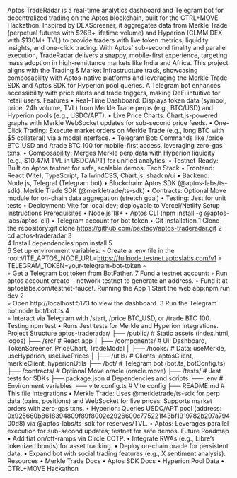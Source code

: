 Aptos TradeRadar is a real-time analytics dashboard and Telegram bot for decentralized trading on the Aptos blockchain, built for the CTRL+MOVE Hackathon. Inspired by DEXScreener, it aggregates data from Merkle Trade (perpetual futures with $26B+ lifetime volume) and Hyperion (CLMM DEX with $130M+ TVL) to provide traders with live token metrics, liquidity insights, and one-click trading. With Aptos’ sub-second finality and parallel execution, TradeRadar delivers a snappy, mobile-first experience, targeting mass adoption in high-remittance markets like India and Africa.
This project aligns with the Trading & Market Infrastructure track, showcasing composability with Aptos-native platforms and leveraging the Merkle Trade SDK and Aptos SDK for Hyperion pool queries. A Telegram bot enhances accessibility with price alerts and trade triggers, making DeFi intuitive for retail users.
Features
	•	Real-Time Dashboard: Displays token data (symbol, price, 24h volume, TVL) from Merkle Trade perps (e.g., BTC/USD) and Hyperion pools (e.g., USDC/APT).
	•	Live Price Charts: Chart.js-powered graphs with Merkle WebSocket updates for sub-second price feeds.
	•	One-Click Trading: Execute market orders on Merkle Trade (e.g., long BTC with $5 collateral) via a modal interface.
	•	Telegram Bot: Commands like /price BTC_USD and /trade BTC 100 for mobile-first access, leveraging zero-gas txns.
	•	Composability: Merges Merkle perp data with Hyperion liquidity (e.g., $10.47M TVL in USDC/APT) for unified analytics.
	•	Testnet-Ready: Built on Aptos testnet for safe, scalable demos.
Tech Stack
	•	Frontend: React (Vite), TypeScript, TailwindCSS, Chart.js, shadcn/ui
	•	Backend: Node.js, Telegraf (Telegram bot)
	•	Blockchain: Aptos SDK (@aptos-labs/ts-sdk), Merkle Trade SDK (@merkletrade/ts-sdk)
	•	Contracts: Optional Move module for on-chain data aggregation (stretch goal)
	•	Testing: Jest for unit tests
	•	Deployment: Vite for local dev; deployable to Vercel/Netlify
Setup Instructions
Prerequisites
	•	Node.js 18+
	•	Aptos CLI (npm install -g @aptos-labs/aptos-cli)
	•	Telegram account for bot token
	•	Git
Installation
	1	Clone the repository:git clone https://github.com/pextacy/aptos-traderadar.git
	2	cd aptos-traderadar
	3	
	4	Install dependencies:npm install
	5	
	6	Set up environment variables:
	◦	Create a .env file in the root:VITE_APTOS_NODE_URL=https://fullnode.testnet.aptoslabs.com/v1
	◦	TELEGRAM_TOKEN=your-telegram-bot-token
	◦	
	◦	Get a Telegram bot token from BotFather.
	7	Fund a testnet account:
	◦	Run aptos account create --network testnet to generate an address.
	◦	Fund it at aptoslabs.com/testnet-faucet.
Running the App
	1	Start the web app:npm run dev
	2	
	◦	Open http://localhost:5173 to view the dashboard.
	3	Run the Telegram bot:node bot/bot.ts
	4	
	◦	Interact via Telegram with /start, /price BTC_USD, or /trade BTC 100.
Testing
npm test
	•	Runs Jest tests for Merkle and Hyperion integrations.
Project Structure
aptos-traderadar/
├── /public/                    # Static assets (index.html, logos)
├── /src/                      # React app
│   ├── /components/           # UI: Dashboard, TokenScreener, PriceChart, TradeModal
│   ├── /hooks/                # Data: useMerkle, useHyperion, useLivePrices
│   ├── /utils/                # Clients: aptosClient, merkleClient, hyperionUtils
├── /bot/                      # Telegram bot (bot.ts, botConfig.ts)
├── /contracts/                # Optional Move oracle (oracle.move)
├── /tests/                    # Jest tests for SDKs
├── package.json               # Dependencies and scripts
├── .env                       # Environment variables
├── vite.config.ts             # Vite config
├── README.md                  # This file
Integrations
	•	Merkle Trade: Uses @merkletrade/ts-sdk for perp data (pairs, positions) and WebSocket for live prices. Supports market orders with zero-gas txns.
	•	Hyperion: Queries USDC/APT pool (address: 0x925660b8618394809f89f8002e2926600c775221f43bf1919782b297a79400d8) via @aptos-labs/ts-sdk for reserves/TVL.
	•	Aptos: Leverages parallel execution for sub-second updates; testnet for safe demos.
Future Roadmap
	•	Add fiat on/off-ramps via Circle CCTP.
	•	Integrate RWAs (e.g., Libre’s tokenized bonds) for asset tracking.
	•	Deploy on-chain oracle for persistent data.
	•	Expand bot with social trading features (e.g., X sentiment analysis).
Resources
	•	Merkle Trade Docs
	•	Aptos SDK Docs
	•	Hyperion Pool Data
	•	CTRL+MOVE Hackathon
